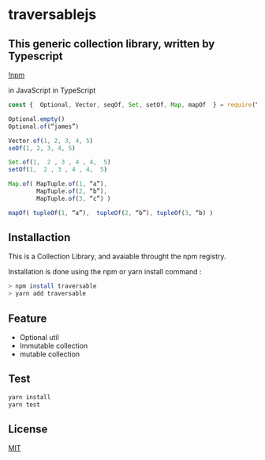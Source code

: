 # traversablejs
## This generic collection library, written by Typescript


[!npm][npm-url]

in JavaScript
in TypeScript
```ts
const {  Optional, Vector, seqOf, Set, setOf, Map, mapOf  } = require(“traversable”) 

Optional.empty()
Optional.of(“james”)

Vector.of(1, 2, 3, 4, 5)
seOf(1, 2, 3, 4, 5)

Set.of(1,  2 , 3 , 4 , 4,  5)
setOf(1,  2 , 3 , 4 , 4,  5)

Map.of( MapTuple.of(1, “a”),
	    MapTuple.of(2, “b”),	
	    MapTuple.of(3, “c”) )

mapOf( tupleOf(1, “a”),  tupleOf(2, “b”), tupleOf(3, “b) )
```

## Installaction

This is a Collection Library, and avaiable throught the npm registry.

Installation is done using the npm or yarn install command :
```bash
> npm install traversable
> yarn add traversable
```

## Feature
- Optional util
- Immutable collection
- mutable collection

## Test

```bash
yarn install
yarn test
```

## License

[MIT](LICENSE)

[npm-url]: https://npmjs.org/package/traversable
